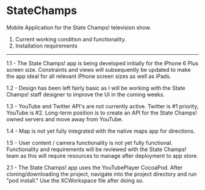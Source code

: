 # StateChamps
Mobile Application for the State Champs! television show.

1) Current working condition and functionality.
2) Installation requirements

--------------------------------------------------------------

1.1 - The State Champs! app is being developed initially for the iPhone 6 Plus screen size. Constraints and views will subsequently be updated to make the app ideal for all relevant iPhone screen sizes as well as iPads.

1.2 - Design has been left fairly basic as I will be working with the State Champs! staff designer to improve the UI in the coming weeks.

1.3 - YouTube and Twitter API's are not currently active. Twitter is #1 priority, YouTube is #2. Long-term position is to create an API for the State Champs! owned servers and move away from YouTube.

1.4 - Map is not yet fully integrated with the native maps app for directions.

1.5 - User content / camera functionality is not yet fully functional. Functionality and requirements will be reviewed with the State Champs! team as this will require resources to manage after deployment to app store.



2.1 - The State Champs! app uses the YouTubePlayer CocoaPod. After cloning/downloading the project, navigate into the project directory and run "pod install." Use the XCWorkspace file after doing so.
